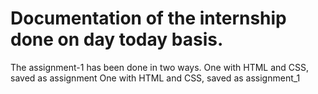 # Documentation of the internship done on day today basis.
The assignment-1 has been done in two ways.
One with HTML and CSS, saved as assignment
One with HTML and CSS, saved as assignment_1
